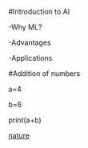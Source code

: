 #Introduction to AI

-Why ML?

-Advantages

-Applications 


#Addition of numbers

a=4

b=6

print(a+b)


[nature](![image](https://github.com/user-attachments/assets/f9bb7dfd-25e7-4c99-bcc3-1f35d0d32f8a)
)



